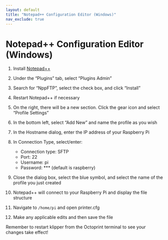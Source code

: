 ```yaml
---
layout: default
title: "Notepad++ Configuration Editor (Windows)"
nav_exclude: true
---
```


# Notepad++ Configuration Editor (Windows)

1. Install [Notepad++](https://notepad-plus-plus.org)
2. Under the “Plugins” tab, select “Plugins Admin”
3. Search for “NppFTP”, select the check box, and click “Install”
4. Restart Notepad++ if necessary
5. On the right, there will be a new section. Click the gear icon and select “Profile Settings”
6. In the bottom left, select “Add New” and name the profile as you wish
7. In the Hostname dialog, enter the IP address of your Raspberry Pi
8. In Connection Type, select/enter:

    - Connection type: SFTP
    - Port: 22
    - Username: pi
    - Password: *** (default is raspberry)

9. Close the dialog box, select the blue symbol, and select the name of the profile you just created
10. Notepad++ will connect to your Raspberry Pi and display the file structure
11. Navigate to `/home/pi` and open printer.cfg
12. Make any applicable edits and then save the file

Remember to restart klipper from the Octoprint terminal to see your changes take effect!
